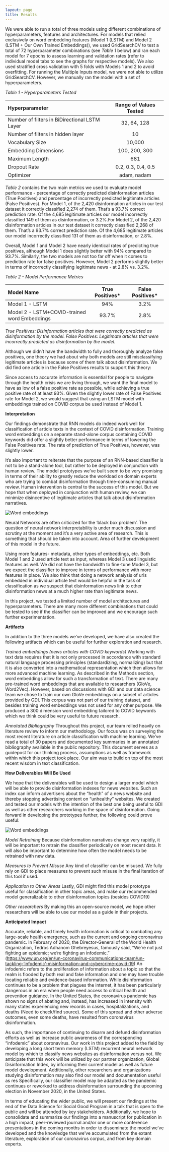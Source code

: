 ```yaml
---
layout: page
title: Results
---
```

We were able to run a total of three models using different combinations of hyperparameters, features and architectures. For models that relied exclusively on word embedding features (Model 1 (LSTM) and Model 2 (LSTM + Our Own Trained Embeddings)), we used GridSearchCV to test a total of 72 hyperparameter combinations (see *Table 1* below) and ran each model for 7 epochs to assess learning and validation rates (refer to individual model tabs to see the graphs for respective models). We also used stratified cross validation with 5 folds with Models 1 and 2 to avoid overfitting. For running the Multiple Inputs model, we were not able to utilize GridSearchCV. However, we manually ran the model with a set of hyperparameters. 

*Table 1 - Hyperparameters Tested*

| Hyperparameter | Range of Values Tested | 
| :----        |    :----:   |  
| Number of filters in BiDirectional LSTM Layer   |  32, 64, 128   |      
| Number of filters in hidden layer |     10    |         
| Vocabulary Size |   10,000      |         
| Embedding Dimensions |   100, 200, 300  |      
| Maximum Length|   681      |      
| Dropout Rate|   0.2, 0.3, 0.4, 0.5     |     
| Optimizer|   adam, nadam     | 

*Table 2* contains the two main metrics we used to evaluate model performance - percentage of correctly predicted disinformation articles (True Positives) and percentage of incorrectly predicted legitimate articles (False Positives). For Model 1, of the 2,420 disinformation articles in our test dataset it correctly classified 2,274 of them. That’s a 93.7% correct prediction rate. Of the 4,685 legitimate articles our model incorrectly classified 149 of them as disinformation, or 3.2%.For Model 2, of the 2,420 disinformation articles in our test dataset it correctly classified 2,268 of them. That’s a 93.7% correct prediction rate. Of the 4,685 legitimate articles our model incorrectly classified 131 of them as disinformation, or 2.8%. 

Overall, Model 1 and Model 2 have nearly identical rates of predicting true positives, although Model 1 does slightly better with 94% compared to 93.7%. Similarly, the two models are not too far off when it comes to prediction rate for false positives. However, Model 2 performs slightly better in terms of incorrectly classifying legitimate news - at 2.8% vs. 3.2%. 

*Table 2 - Model Performance Metrics*

| Model Name | True Positives* | False Positives* | 
| :----       |    :----:   |  :----: |
| Model 1 - LSTM   |  94%   |  3.2%   |      
| Model 2 - LSTM+COVID-trained word Embeddings|    93.7%   |  2.8%   |      

*True Positives: Disinformation articles that were correctly predicted as disinformation by the model.*
*False Positives: Legitimate articles that were incorrectly predicted as disinformation by the model.*

Although we didn’t have the bandwidth to fully and thoroughly analyze false positives, one theory we had about why both models are still misclassifying legitimate articles is because some of them talk about disinformation. We did find one article in the False Positives results to support this theory: 



Since access to accurate information is essential for people to navigate through the health crisis we are living through, we want the final model to have as low of a false positive rate as possible, while achieving a true positive rate of at least 93%. Given the slightly lower rate of False Positives rate for Model 2, we would suggest that using an LSTM model with embeddings trained on COVID corpus be used instead of Model 1.


**Interpretation**

Our findings demonstrate that RNN models do indeed work well for classification of article texts in the context of COVID disinformation. Training word embeddings on a separate stand-alone corpus containing COVID keywords did offer a slightly better performance in terms of lowering the False Positives rate. The rate of prediction of True Positives, however, was slightly lower. 

It’s also important to reiterate that the purpose of an RNN-based classifier  is not to be a stand-alone tool, but rather to be deployed in conjunction with human review. The model prototypes we’ve built seem to be very promising in terms of their ability to greatly reduce the workload on domain experts who are trying to combat disinformation through time-consuming manual review. Human intervention is central to the success of this model. But we hope that when deployed in conjunction with human review, we can minimize disincentive of legitimate articles that talk about disinformation narratives. 



![Word embeddings](assets/img/recommendations.png)

Neural Networks are often criticized for the ‘black box problem’. The question of neural network interpretability is under much discussion and scrutiny at the moment and it’s a very active area of research. This is something that should be taken into account. Area of further development of this model in the future. 

Using more features- metadata, other types of embeddings, etc. Both Model 1 and 2 used article text as input, whereas Model 3 used linguistic features as well. We did not have the bandwidth to fine-tune Model 3, but we expect the classifier to improve in terms of performance with more features in place. We also think that doing a network analysis of urls embedded in individual article text would be helpful in the task of classification as we suspect that disinformation news link to other disinformation news at a much higher rate than legitimate news. 

In this project, we tested a limited number of model architectures and hyperparameters. There are many more different combinations that could be tested to see if the classifier can be improved and we encourage  such further experimentation. 

**Artifacts** 

In addition to the three models we’ve developed, we have also created the following artifacts which can be useful for further exploration and research. 

*Trained embeddings (news articles with COVID keywords)*
Working with text data requires that it is not only processed in accordance with standard natural language processing principles (standardizing, normalizing) but that it is also converted into a mathematical representation which then allows for more advanced machine learning. As described in the Methods section, word embeddings allow for such a transformation of text. There are many pre-trained word embeddings that are available to researchers (GloVe, Word2Vec). However, based on discussions with GDI and our data science team we chose to train our own GloVe embeddings on a subset of articles provided by GDI. This corpus was not part of our training dataset, and besides training word embeddings was not used for any other purpose. We produced a 300 dimension word embedding tailored to COVID keywords which we think could be very useful to future research. 


*Annotated Bibliography*
Throughout this project, our team relied heavily on literature review to inform our methodology. Our focus was on surveying the most recent literature on article classification with machine learning. We’ve read a total of 30 papers and documented key summaries in an annotated bibliography available in the public repository. This document serves as a guidepost for our thinking process, assumptions as well as framework within which this project took place. Our aim was to build on top of the most recent wisdom in text classification. 


**How Deliverables Will Be Used**

We hope that the deliverables will be used to design a larger model which will be able to provide disinformation indexes for news websites. Such an index can inform advertisers about the “health” of a news website and thereby stopping advertising content on “unhealthy” websites. We created and tested our models with the intention of the best one being useful to GDI as well as other researchers working in the space of disinformation. Going forward in developing the prototypes further, the following could prove useful: 

![Word embeddings](assets/img/future_work.png)

*Model Retraining*
Because disinformation narratives change very rapidly, it will be important to retrain the classifier periodically on most recent data. It will also be important to determine how often the model needs to be retrained with new data. 

*Measures to Prevent Misuse*
Any kind of classifier can be misused. We fully rely on GDI to place measures to prevent such misuse in the final iteration of this tool if used. 

*Application to Other Areas*
Lastly, GDI might find this model prototype useful for classification in other topic areas, and make our recommended model generalizable to other disinformation topics (besides COVID19) 

*Other researchers*
By making this an open-source model, we hope other researchers will be able to use our model as a guide in their projects. 


**Anticipated Impact**


Accurate, reliable, and timely health information is critical to combating any large-scale health emergency, such as the current and ongoing coronavirus pandemic. In February of 2020, the Director-General of the World Health Organization, Tedros Adhanom Ghebreyesus, famously said, “We’re not just fighting an epidemic; we’re fighting an infodemic.” (https://www.un.org/en/un-coronavirus-communications-team/un-tackling-‘infodemic’-misinformation-and-cybercrime-covid-19) An infodemic refers to the proliferation of information about a topic so that the realm is flooded by both real and fake information and one may have trouble locating reliable and evidence-based information. While disinformation continues to be a problem that plagues the internet, it has been particularly dangerous in an era when people need access to critical health and prevention guidance. In the United States, the coronavirus pandemic has shown no signs of abating and, instead, has increased in intensity with many states experiencing new records in cases, hospitalizations, and deaths (Need to check/find source). Some of this spread and other adverse outcomes, even some deaths, have resulted from coronavirus disinformation. 

As such, the importance of continuing to disarm and defund disinformation efforts as well as increase public awareness of the corresponding “infodemic” about coronavirus. Our work in this project added to the field by developing a long short term memory (LSTM) recurrent neural network model by which to classify news websites as disinformation versus not. We anticipate that this work will be utilized by our partner organization, Global Disinformation Index, by informing their current model as well as future model development. Additionally, other researchers and organizations studying disinformation may also find our model and documentation useful as res Specifically, our classifier model may be adapted as the pandemic continues or reworked to address disinformation surrounding the upcoming election in November 2020, in the United States.

In terms of educating the wider public, we will present our findings at the end of the Data Science for Social Good Program in a talk that is open to the public and will be attended by key stakeholders. Additionally, we hope to consolidate and summarize our findings into a manuscript for publication in a high impact, peer-reviewed journal and/or one or more conference presentations in the coming months in order to disseminate the model we’ve developed and the knowledge that we’ve accumulated from the extant literature, exploration of our coronavirus corpus, and from key domain experts.

